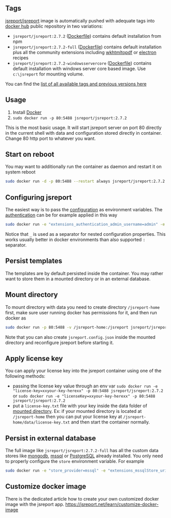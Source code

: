 
Tags
----

[jsreport/jsreport](https://hub.docker.com/r/jsreport/jsreport/) image is automatically pushed with adequate tags into [docker hub](https://www.docker.com/)  public repository in two variations:

- `jsreport/jsreport:2.7.2` ([Dockerfile](https://github.com/jsreport/jsreport/blob/master/docker/default/Dockerfile))  contains default installation from npm
- `jsreport/jsreport:2.7.2-full` ([Dockerfile](https://github.com/jsreport/jsreport/blob/master/docker/full/Dockerfile)) contains default installation plus all the community extensions including [wkhtmltopdf](http://jsreport.net/learn/wkhtmltopdf) or [electron](https://github.com/bjrmatos/jsreport-electron-pdf) recipes
- `jsreport/jsreport:2.7.2-windowsservercore` ([Dockerfile](https://github.com/jsreport/jsreport/blob/master/docker/windowsservercore/Dockerfile)) contains default installation with windows server core based image. Use `c:\jsreport` for mounting volume.

You can find the [list of all available tags and previous versions here](https://hub.docker.com/r/jsreport/jsreport/tags/)

Usage
-----

1. Install [Docker](https://www.docker.com/)
2. `sudo docker run -p 80:5488 jsreport/jsreport:2.7.2`

This is the most basic usage. It will start jsreport server on port 80 directly in the current shell with data and configuration stored directly in container. Change 80 http port to whatever you want.

Start on reboot
---------------

You may want to additionally run the container as daemon and restart it on system reboot
```sh
sudo docker run -d -p 80:5488 --restart always jsreport/jsreport:2.7.2
```

Configuring jsreport
--------------------

The easiest way is to pass the [configuration](https://jsreport.net/learn/configuration) as environment variables. The [authentication](http://jsreport.net/learn/authentication) can be for example applied in this way

```sh
sudo docker run -e "extensions_authentication_admin_username=admin" -e "extensions_authentication_admin_password=xxx" -e "extensions_authentication_cookieSession_secret=yyylong" -p 80:5488 jsreport/jsreport:2.7.2
```

Notice that `_` is used as a separator for nested configuration properties. This works usually better in docker environments than also supported `:` separator.


Persist templates
-----------------

The templates are by default persisted inside the container. You may rather want to store them in a mounted directory or in an external database.

Mount directory
---------------

To mount directory with data you need to create directory `/jsreport-home` first, make sure user running docker has permissions for it, and then run docker as
```sh
sudo docker run -p 80:5488 -v /jsreport-home:/jsreport jsreport/jsreport:2.7.2
```
Note that you can also create `jsreport.config.json` inside the mounted directory and reconfigure jsreport before starting it.

Apply license key
-----------------

You can apply your license key into the jsreport container using one of the following methods:

- passing the license key value through an env var `sudo docker run -e "license-key=xxyour-key-herexx" -p 80:5488 jsreport/jsreport:2.7.2` or `sudo docker run -e "licenseKey=xxyour-key-herexx" -p 80:5488 jsreport/jsreport:2.7.2`
- put a `license-key.txt` file with your key inside the data folder of [mounted directory](#mount-directory). Ex: if your mounted directory is located at `/jsreport-home` then you can put your license key at `/jsreport-home/data/license-key.txt` and then start the container normally.

Persist in external database
----------------------------

The full image like `jsreport/jsreport:2.7.2-full` has all the custom data stores like [mongodb](https://github.com/jsreport/jsreport-mongodb-store), [mssql](https://github.com/jsreport/jsreport-mssql-store) or [PostgreSQL](https://github.com/jsreport/jsreport-postgres-store) already installed. You only need to properly configure the `store` environment variable. For example

```sh
sudo docker run -e "store_provider=mssql" -e "extensions_mssqlStore_uri=Server=tcp:jsreport.database.windows.net,1433;Initial Catalog=jsreport;Persist Security Info=False;User ID=myuser;Password=password;MultipleActiveResultSets=False;Encrypt=True;" -p 80:5488 jsreport/jsreport:2.7.2-full
```

Customize docker image
----------------------------

There is the dedicated article how to create your own customized docker image with the jsreport app.
https://jsreport.net/learn/customize-docker-image
